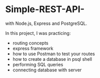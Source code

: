 # Simple-REST-API-
with Node.js, Express and PostgreSQL.

In this project, I was practicing:
- routing concepts
- express framework
- how to use Postman to test your routes
- how to create a database in psql shell
- performing SQL queries
- connecting database with server
